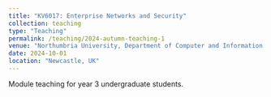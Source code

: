 ```yaml
---
title: "KV6017: Enterprise Networks and Security"
collection: teaching
type: "Teaching"
permalink: /teaching/2024-autumn-teaching-1
venue: "Northumbria University, Department of Computer and Information Sciences. Autumn (Term 1)"
date: 2024-10-01
location: "Newcastle, UK"
---
```

Module teaching for year 3 undergraduate students.

